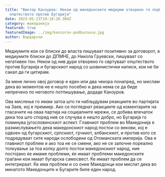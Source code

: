 ```yaml
---
title: "Виктор Канзуров: Некои од македонските медиуми отворено го подбуцнува
  општеството против Бугарија"
date: 2023-05-23T19:18:28.304Z
category: македонија
featured: true
featuredImage: ../img/kanzurov-podbucnuva.jpg
author: Вардарски
---
```



Медиумите кои се блиски до власта пишуваат позитивно за договорот, а медиумите блиски до ДПМНЕ, до Никола Груевски, пишуваат со негативен тон. Некои од нив дури отворено го свртуваат општеството против Бугарија и бугарскиот народ со шовинистички написи, кои не би сакал да ги цитирам.

За мене лично овој договор е еден или два чекора понапред, но мислам дека во моментов не е нешто посебно и дека нема се да биде непречено по неговото потпишување, додаде Канзуров.

Ова мислење го имам затоа што ги набљудувам реакциите во партијата на Заев, кој е премиер. Ако се погледнат реакциите од коментарите на гласачите на оваа партија на социјалните мрежи, се добива впечаток дека тоа што според нив се случува е нешто добро, но Бугарија го поминува југословенскиот аспект. Главниот проблем во Македонија е размислувањето дека македонскиот народ постои со векови, кој е одвоен од бугарскиот, српскиот, грчкиот, албанскиот, и против кого се подредуваат сите народи ослободени од Отоманската империја. Ова е главниот проблем и ако тоа не се смени, ако не се започне пореално толкување за тоа колку долго постои македонскиот народ, ние постојано ќе имаме проблеми, ќе имаат проблеми македонските граѓани кои имаат бугарска самосвест. Ќе имаат проблем да се интегрираат. Ќе има проблем и со оние Македонци кои мислат дека во минатото Македонците и Бугарите биле еден народ.
